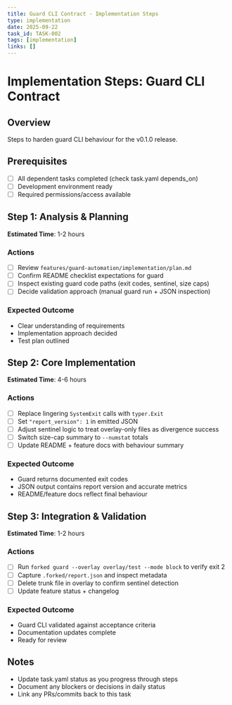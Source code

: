 ```yaml
---
title: Guard CLI Contract - Implementation Steps
type: implementation
date: 2025-09-22
task_id: TASK-002
tags: [implementation]
links: []
---
```


# Implementation Steps: Guard CLI Contract

## Overview
Steps to harden guard CLI behaviour for the v0.1.0 release.

## Prerequisites
- [ ] All dependent tasks completed (check task.yaml depends_on)
- [ ] Development environment ready
- [ ] Required permissions/access available

## Step 1: Analysis & Planning
**Estimated Time**: 1-2 hours

### Actions
- [ ] Review `features/guard-automation/implementation/plan.md`
- [ ] Confirm README checklist expectations for guard
- [ ] Inspect existing guard code paths (exit codes, sentinel, size caps)
- [ ] Decide validation approach (manual guard run + JSON inspection)

### Expected Outcome
- Clear understanding of requirements
- Implementation approach decided
- Test plan outlined

## Step 2: Core Implementation
**Estimated Time**: 4-6 hours

### Actions
- [ ] Replace lingering `SystemExit` calls with `typer.Exit`
- [ ] Set `"report_version": 1` in emitted JSON
- [ ] Adjust sentinel logic to treat overlay-only files as divergence success
- [ ] Switch size-cap summary to `--numstat` totals
- [ ] Update README + feature docs with behaviour summary

### Expected Outcome
- Guard returns documented exit codes
- JSON output contains report version and accurate metrics
- README/feature docs reflect final behaviour

## Step 3: Integration & Validation
**Estimated Time**: 1-2 hours

### Actions
- [ ] Run `forked guard --overlay overlay/test --mode block` to verify exit 2
- [ ] Capture `.forked/report.json` and inspect metadata
- [ ] Delete trunk file in overlay to confirm sentinel detection
- [ ] Update feature status + changelog

### Expected Outcome
- Guard CLI validated against acceptance criteria
- Documentation updates complete
- Ready for review

## Notes
- Update task.yaml status as you progress through steps
- Document any blockers or decisions in daily status
- Link any PRs/commits back to this task
